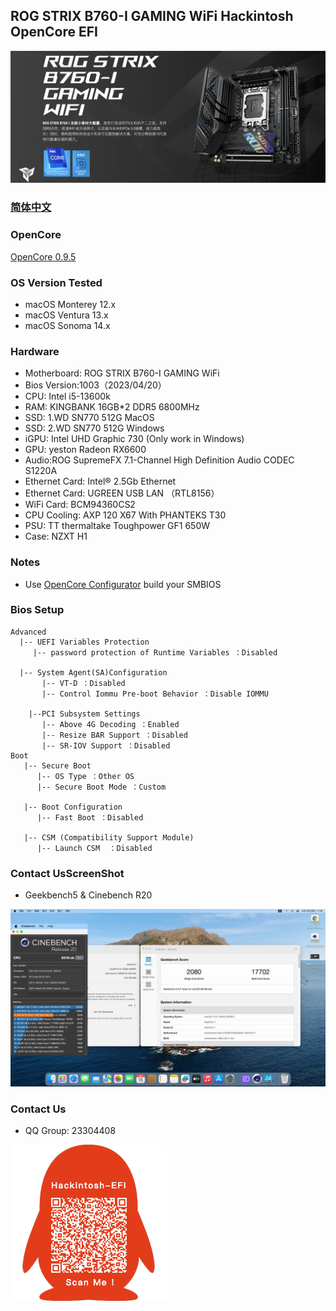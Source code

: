 ## ROG STRIX B760-I GAMING WiFi Hackintosh OpenCore EFI

![image](ScreenShot/ROGB760I.png)

### [简体中文](README.zh_CN.md)

### OpenCore

[OpenCore 0.9.5](https://github.com/acidanthera/OpenCorePkg)

### OS Version Tested

- macOS Monterey 12.x
- macOS Ventura  13.x
- macOS Sonoma   14.x 

### Hardware

- Motherboard: ROG STRIX B760-I GAMING WiFi
- Bios Version:1003（2023/04/20）
- CPU: Intel i5-13600k
- RAM: KINGBANK 16GB*2 DDR5 6800MHz
- SSD: 1.WD SN770 512G MacOS
- SSD: 2.WD SN770 512G Windows
- iGPU: Intel UHD Graphic 730 (Only work in Windows)
- GPU: yeston Radeon RX6600
- Audio:ROG SupremeFX 7.1-Channel High Definition Audio CODEC S1220A
- Ethernet Card: Intel® 2.5Gb Ethernet
- Ethernet Card: UGREEN USB LAN （RTL8156）
- WiFi Card: BCM94360CS2
- CPU Cooling: AXP 120 X67 With PHANTEKS T30
- PSU: TT thermaltake Toughpower GF1 650W
- Case: NZXT H1

### Notes

 - Use [OpenCore Configurator](https://mackie100projects.altervista.org/opencore-configurator/) build your SMBIOS

### Bios Setup

```
Advanced
  |-- UEFI Variables Protection
     |-- password protection of Runtime Variables ：Disabled
     
  |-- System Agent(SA)Configuration
	   |-- VT-D ：Disabled
	   |-- Control Iommu Pre-boot Behavior ：Disable IOMMU
	   
	|--PCI Subsystem Settings
	   |-- Above 4G Decoding ：Enabled
	   |-- Resize BAR Support ：Disabled
	   |-- SR-IOV Support ：Disabled
Boot
   |-- Secure Boot
      |-- OS Type ：Other OS
      |-- Secure Boot Mode ：Custom
      
   |-- Boot Configuration
      |-- Fast Boot ：Disabled
      
   |-- CSM (Compatibility Support Module)
      |-- Launch CSM  ：Disabled
```

### Contact UsScreenShot

 - Geekbench5 & Cinebench R20

![image](ScreenShot/geekbenchR20.jpg)


### Contact Us

 - QQ Group: 23304408

![image](ScreenShot/QRCode.png)